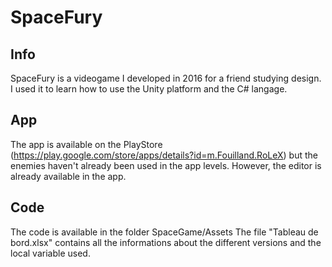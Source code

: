 # SpaceFury
## Info
SpaceFury is a videogame I developed in 2016 for a friend studying design. I used it to learn how to use the Unity platform and the C# langage.

## App
The app is available on the PlayStore (https://play.google.com/store/apps/details?id=m.Fouilland.RoLeX) but the enemies haven't already been used in the app levels. However, the editor is already available in the app.

## Code
The code is available in the folder SpaceGame/Assets
The file "Tableau de bord.xlsx" contains all the informations about the different versions and the local variable used.
